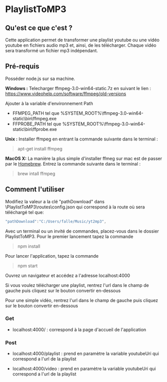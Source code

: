 # PlaylistToMP3

## Qu'est ce que c'est ?

Cette application permet de transformer une playlist youtube ou une vidéo youtube en fichiers audio mp3 et, ainsi, de les télécharger. Chaque vidéo sera transformé un fichier mp3 indépendant.

## Pré-requis

Posséder node.js sur sa machine.

**Windows :**
Telecharger ffmpeg-3.0-win64-static.7z en suivant le lien : https://www.videohelp.com/software/ffmpeg/old-versions

Ajouter à la variable d'environnement Path
* FFMPEG_PATH tel que %SYSTEM_ROOT%\ffmpeg-3.0-win64-static\bin\ffmpeg.exe
* FFPROBE_PATH tel que %SYSTEM_ROOT%\ffmpeg-3.0-win64-static\bin\ffprobe.exe

**Unix :**
Installer ffmpeg en entrant la commande suivante dans le terminal :
> apt-get install ffmpeg</blockquote>

**MacOS X:**
La manière la plus simple d'installer ffmeg sur mac est de passer par le [Homebrew](https://brew.sh/).
Entrez la commande suivante dans le terminal :
> brew intall ffmpeg</blockquote>


## Comment l'utiliser

Modifiez la valeur a la clé "pathDownload" dans \PlaylistToMP3\routes\config.json qui correspond à la route où sera téléchargé tel que:
```js
"pathDownload":"C:/Users/falle/Music/yt2mp3",
```
Avec un terminal ou un invité de commandes, placez-vous dans le dossier PlaylistToMP3. Pour le premier lancement tapez la commande
> npm install</blockquote>

Pour lancer l'application, tapez la commande
> npm start</blockquote>

Ouvrez un navigateur et accédez a l'adresse localhost:4000

Si vous voulez télécharger une playlist, rentrez l'url dans le champ de gauche puis cliquez sur le bouton convertir en-dessous

Pour une simple vidéo, rentrez l'url dans le champ de gauche puis cliquez sur le bouton convertir en-dessous

### Get

* localhost:4000/ : correspond à la page d'accueil de l'application 

### Post

* localhost:4000/playlist : prend en paramètre la variable youtubeUri qui correspond a l'url de la playlist

* localhost:4000/video : prend en paramètre la variable youtubeUri qui correspond a l'url de la playlist

